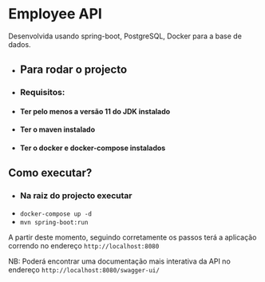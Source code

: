# Employee API

Desenvolvida usando spring-boot, PostgreSQL, Docker para a base de dados.


- ## Para rodar o projecto
- ### Requisitos:
- #### Ter pelo menos a versão 11 do JDK instalado
- #### Ter o maven instalado
- #### Ter o docker e docker-compose instalados

## Como executar?

- ### Na raiz do projecto executar
- `docker-compose up -d` 
- `mvn spring-boot:run`

A partir deste momento, seguindo corretamente os passos terá a aplicação correndo no endereço `http://localhost:8080`

NB:
Poderá encontrar uma documentação mais interativa da API no endereço `http://localhost:8080/swagger-ui/`

